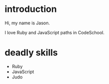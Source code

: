 introduction
============

Hi, my name is Jason.

I love Ruby and JavaScript paths in CodeSchool.

deadly skills
=============
* Ruby
* JavaScript
* Judo

